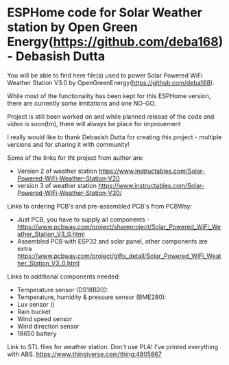 # ESPHome code for Solar Weather station by Open Green Energy(https://github.com/deba168) - Debasish Dutta 

You will be able to find here file(s) used to power Solar Powered WiFi Weather Station V3.0 by OpenGreenEnergy(https://github.com/deba168).

While most of the functionality has been kept for this ESPHome version, there are currently some limitations and one NO-GO.

Project is still been worked on and while planned release of the code and video is soon(tm), there will always be place for improvement

I really would like to thank Debasish Dutta for creating this project - multiple versions and for sharing it with community!

Some of the links for tht project from author are:
- Version 2 of weather station https://www.instructables.com/Solar-Powered-WiFi-Weather-Station-V20
- version 3 of weather station https://www.instructables.com/Solar-Powered-WiFi-Weather-Station-V30/

Links to ordering PCB's and pre-assembled PCB's from PCBWay:
- Just PCB, you have to supply all components - https://www.pcbway.com/project/shareproject/Solar_Powered_WiFi_Weather_Station_V3_0.html 
- Assembled PCB with ESP32 and solar panel, other components are extra https://www.pcbway.com/project/gifts_detail/Solar_Powered_WiFi_Weather_Station_V3_0.html

Links to additional components needed:
- Temperature sensor (DS18B20):
- Temperature, humidity & pressure sensor (BME280):
- Lux sensor ()
- Rain bucket
- Wind speed sensor
- Wind direction sensor
- 18650 battery

Link to STL files for weather station. Don't use PLA! I've printed everything with ABS.
https://www.thingiverse.com/thing:4805867
